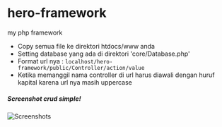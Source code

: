 # hero-framework
my php framework
* Copy semua file ke direktori htdocs/www anda
* Setting database yang ada di direktori 'core/Database.php'
* Format url nya :
 ```localhost/hero-framework/public/Controller/action/value```
* Ketika memanggil nama controller di url harus diawali dengan huruf kapital karena url nya masih uppercase

##### Screenshot crud simple!
![Screenshots](https://lh4.googleusercontent.com/qP_4D7_kbmftSlffflihzx_5SqtCBsICuQsGEZII4P82rkW250W98SpyTJWMCqscuLkIyUmK4LGYeUoooC0A=w1366-h643)
